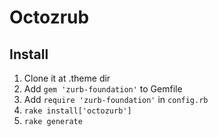 Octozrub
==========

Install
--------

1. Clone it at .theme dir
2. Add `gem 'zurb-foundation'` to Gemfile
3. Add `require 'zurb-foundation'` in `config.rb`
4. `rake install['octozurb']`
5. `rake generate`
